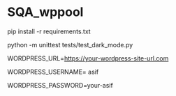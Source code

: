 # SQA_wppool

pip install -r requirements.txt

python -m unittest tests/test_dark_mode.py


WORDPRESS_URL=https://your-wordpress-site-url.com


WORDPRESS_USERNAME= asif


WORDPRESS_PASSWORD=your-asif
